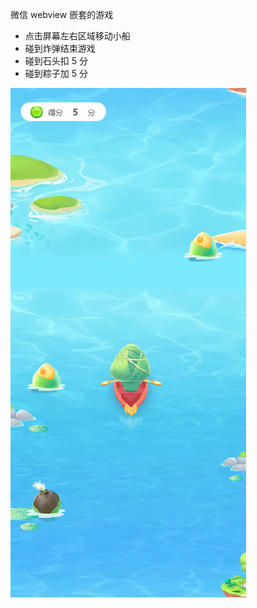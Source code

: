 微信 webview 嵌套的游戏

- 点击屏幕左右区域移动小船
- 碰到炸弹结束游戏
- 碰到石头扣 5 分
- 碰到粽子加 5 分

![游戏截图](./screenshot/Snipaste_2025-05-16_16-48-08.png)
